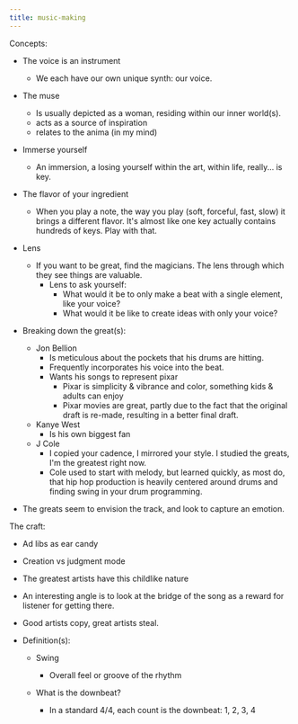 ```yaml
---
title: music-making
---
```


Concepts:
- The voice is an instrument
	- We each have our own unique synth: our voice.


- The muse
	- Is usually depicted as a woman, residing within our inner world(s).
	- acts as a source of inspiration
	- relates to the anima (in my mind)

- Immerse yourself
	- An immersion, a losing yourself within the art, within life, really... is key.

- The flavor of your ingredient
	- When you play a note, the way you play (soft, forceful, fast, slow) it brings a different flavor. 
  	  It's almost like one key actually contains hundreds of keys. 
  	  Play with that.
	  
- Lens
	- If you want to be great, find the magicians. The lens through which they see things are valuable.
		- Lens to ask yourself:
			- What would it be to only make a beat with a single element, like your voice?
			- What would it be like to create ideas with only your voice?
	  
- Breaking down the great(s):
	- Jon Bellion
		- Is meticulous about the pockets that his drums are hitting.
		- Frequently incorporates his voice into the beat.
		- Wants his songs to represent pixar
			- Pixar is simplicity & vibrance and color, something kids & adults can enjoy
			- Pixar movies are great, partly due to the fact that the original draft is re-made, resulting in a better final draft.
	- Kanye West
		- Is his own biggest fan
	- J Cole
		- I copied your cadence, I mirrored your style. I studied the greats, I'm the greatest right now.
		- Cole used to start with melody, but learned quickly, as most do, that hip hop production is heavily centered around drums and finding swing in your drum programming. 
	
- The greats seem to envision the track, and look to capture an emotion.
	  
The craft:
- Ad libs as ear candy
- Creation vs judgment mode
- The greatest artists have this childlike nature
- An interesting angle is to look at the bridge of the song as a reward for listener for getting there.
- Good artists copy, great artists steal.
	  
- Definition(s):
	- Swing
		- Overall feel or groove of the rhythm
	
	- What is the downbeat?
		- In a standard 4/4, each count is the downbeat: 1, 2, 3, 4